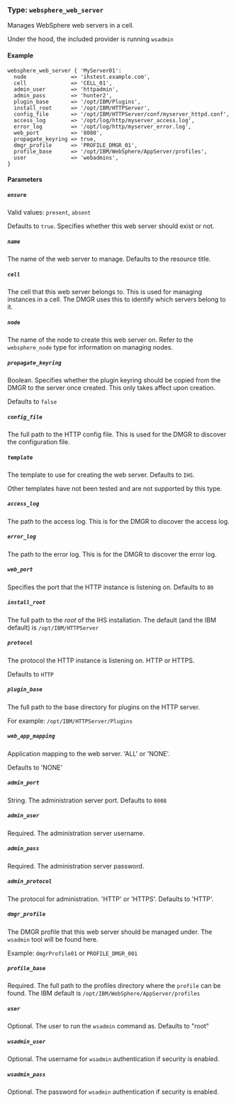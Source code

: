 ### Type: `websphere_web_server`

Manages WebSphere web servers in a cell.

Under the hood, the included provider is running `wsadmin`

#### Example

```puppet
websphere_web_server { 'MyServer01':
  node              => 'ihstest.example.com',
  cell              => 'CELL_01',
  admin_user        => 'httpadmin',
  admin_pass        => 'hunter2',
  plugin_base       => '/opt/IBM/Plugins',
  install_root      => '/opt/IBM/HTTPServer',
  config_file       => '/opt/IBM/HTTPServer/conf/myserver_httpd.conf',
  access_log        => '/opt/log/http/myserver_access.log',
  error_log         => '/opt/log/http/myserver_error.log',
  web_port          => '8080',
  propagate_keyring => true,
  dmgr_profile      => 'PROFILE_DMGR_01',
  profile_base      => '/opt/IBM/WebSphere/AppServer/profiles',
  user              => 'webadmins',
}
```

#### Parameters

##### `ensure`

Valid values: `present`, `absent`

Defaults to `true`.  Specifies whether this web server should exist or not.

##### `name`

The name of the web server to manage.  Defaults to the resource title.

##### `cell`

The cell that this web server belongs to.  This is used for managing instances
in a cell.  The DMGR uses this to identify which servers belong to it.

##### `node`

The name of the node to create this web server on.  Refer to the
`websphere_node` type for information on managing nodes.

##### `propagate_keyring`

Boolean.  Specifies whether the plugin keyring should be copied from the
DMGR to the server once created.  This only takes affect upon creation.

Defaults to `false`

##### `config_file`

The full path to the HTTP config file.  This is used for the DMGR to discover
the configuration file.

##### `template`

The template to use for creating the web server.  Defaults to `IHS`.

Other templates have not been tested and are not supported by this type.

##### `access_log`

The path to the access log.  This is for the DMGR to discover the access log.

##### `error_log`

The path to the error log.  This is for the DMGR to discover the error log.

##### `web_port`

Specifies the port that the HTTP instance is listening on.  Defaults to `80`

##### `install_root`

The full path to the _root_ of the IHS installation. The default (and the IBM
default) is `/opt/IBM/HTTPServer`

##### `protocol`

The protocol the HTTP instance is listening on.  HTTP or HTTPS.

Defaults to `HTTP`

##### `plugin_base`

The full path to the base directory for plugins on the HTTP server.

For example: `/opt/IBM/HTTPServer/Plugins`

##### `web_app_mapping`

Application mapping to the web server.  'ALL' or 'NONE'.

Defaults to 'NONE'

##### `admin_port`

String. The administration server port.  Defaults to `8008`

##### `admin_user`

Required. The administration server username.

##### `admin_pass`

Required. The administration server password.

##### `admin_protocol`

The protocol for administration.  'HTTP' or 'HTTPS'.  Defaults to 'HTTP'.

##### `dmgr_profile`

The DMGR profile that this web server should be managed under.  The `wsadmin`
tool will be found here.

Example: `dmgrProfile01` or `PROFILE_DMGR_001`

##### `profile_base`

Required. The full path to the profiles directory where the `profile` can
be found.  The IBM default is `/opt/IBM/WebSphere/AppServer/profiles`

##### `user`

Optional. The user to run the `wsadmin` command as. Defaults to "root"

##### `wsadmin_user`

Optional. The username for `wsadmin` authentication if security is enabled.

##### `wsadmin_pass`

Optional. The password for `wsadmin` authentication if security is enabled.
